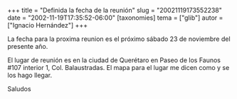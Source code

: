 +++
title = "Definida la fecha de la reunión"
slug = "20021119173552238"
date = "2002-11-19T17:35:52-06:00"
[taxonomies]
tema = ["glib"]
autor = ["Ignacio Hernández"]
+++

La fecha para la proxima reunion es el próximo sábado 23 de noviembre
del presente año.

El lugar de reunión es en la ciudad de Querétaro en Paseo de los Faunos
#107 interior 1, Col. Balaustradas. El mapa para el lugar me dicen como
y se los hago llegar.

Saludos
